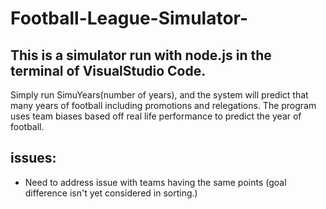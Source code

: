 # Football-League-Simulator-

## This is a simulator run with node.js in the terminal of VisualStudio Code.

Simply run SimuYears(number of years), and the system will predict that many years of football including promotions and relegations.
The program uses team biases based off real life performance to predict the year of football.



## issues:
 * Need to address issue with teams having the same points (goal difference isn't yet considered in sorting.)